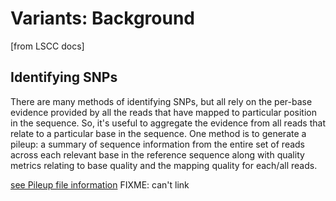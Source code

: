 #  Variants: Background

[from LSCC docs]

## Identifying SNPs

There are many methods of identifying SNPs, but all rely on the per-base evidence provided by all the reads that have mapped to particular position in the sequence. So, it's useful to aggregate the evidence from all reads that relate to a particular base in the sequence. One method is to generate a pileup: a summary of sequence information from the entire set of reads across each relevant base in the reference sequence along with quality metrics relating to base quality and the mapping quality for each/all reads.

[see Pileup file information](../../data/formats/pileup.md) FIXME: can't link
